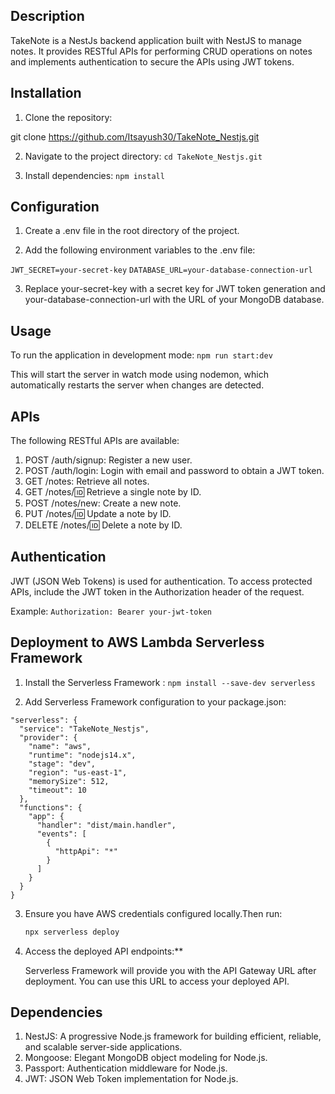

## Description

TakeNote is a NestJs backend application built with NestJS to manage notes. It provides RESTful APIs for performing CRUD operations on notes and implements authentication to secure the APIs using JWT tokens.

## Installation

1. Clone the repository:

git clone https://github.com/Itsayush30/TakeNote_Nestjs.git

2. Navigate to the project directory: `cd TakeNote_Nestjs.git`

3. Install dependencies: `npm install`

## Configuration

1. Create a .env file in the root directory of the project.

2. Add the following environment variables to the .env file:

`JWT_SECRET=your-secret-key`
`DATABASE_URL=your-database-connection-url`

3. Replace your-secret-key with a secret key for JWT token generation and your-database-connection-url with the URL of your MongoDB database.

## Usage

To run the application in development mode: `npm run start:dev`

This will start the server in watch mode using nodemon, which automatically restarts the server when changes are detected.

## APIs

The following RESTful APIs are available:

1. POST /auth/signup: Register a new user.
2. POST /auth/login: Login with email and password to obtain a JWT token.
3. GET /notes: Retrieve all notes.
4. GET /notes/:id: Retrieve a single note by ID.
5. POST /notes/new: Create a new note.
6. PUT /notes/:id: Update a note by ID.
7. DELETE /notes/:id: Delete a note by ID.

## Authentication

JWT (JSON Web Tokens) is used for authentication. To access protected APIs, include the JWT token in the Authorization header of the request.

Example: `Authorization: Bearer your-jwt-token`


## Deployment to AWS Lambda  Serverless Framework

1. Install the Serverless Framework : `npm install --save-dev serverless`

2. Add Serverless Framework configuration to your package.json:
```
"serverless": {
  "service": "TakeNote_Nestjs",
  "provider": {
    "name": "aws",
    "runtime": "nodejs14.x",
    "stage": "dev",
    "region": "us-east-1",
    "memorySize": 512,
    "timeout": 10
  },
  "functions": {
    "app": {
      "handler": "dist/main.handler",
      "events": [
        {
          "httpApi": "*"
        }
      ]
    }
  } 
}
```


3. Ensure you have AWS credentials configured locally.Then run:

    ```bash
    npx serverless deploy
    ```

4. Access the deployed API endpoints:**

    Serverless Framework will provide you with the API Gateway URL after deployment. You can use this URL to access your deployed API.


## Dependencies

1. NestJS: A progressive Node.js framework for building efficient, reliable, and scalable server-side applications.
2. Mongoose: Elegant MongoDB object modeling for Node.js.
3. Passport: Authentication middleware for Node.js.
4. JWT: JSON Web Token implementation for Node.js.